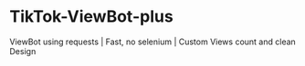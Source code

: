 # TikTok-ViewBot-plus
ViewBot using requests | Fast, no selenium | Custom Views count and clean Design
